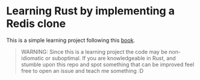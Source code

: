 # Learning Rust by implementing a Redis clone

This is a simple learning project following this [book](https://leanpub.com/rustprojects-redis). 

> WARNING: Since this is a learning project the code may be non-idiomatic or suboptimal.
> If you are knowledgeable in Rust, and stumble upon this repo and spot something that can be improved feel free to
> open an issue and teach me something :D 